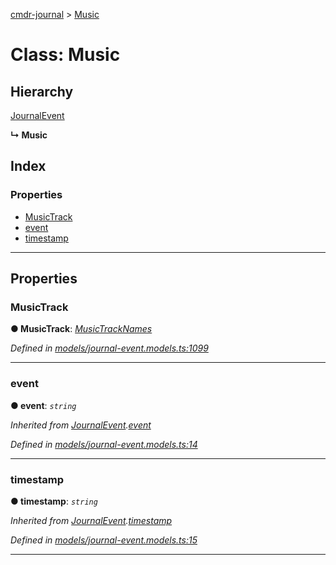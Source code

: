 [cmdr-journal](../README.md) > [Music](../classes/music.md)



# Class: Music

## Hierarchy


 [JournalEvent](journalevent.md)

**↳ Music**







## Index

### Properties

* [MusicTrack](music.md#musictrack)
* [event](music.md#event)
* [timestamp](music.md#timestamp)



---
## Properties
<a id="musictrack"></a>

###  MusicTrack

**●  MusicTrack**:  *[MusicTrackNames](../enums/musictracknames.md)* 

*Defined in [models/journal-event.models.ts:1099](https://github.com/chrisbruford/cmdr-journal/blob/0588b1f/src/models/journal-event.models.ts#L1099)*





___

<a id="event"></a>

###  event

**●  event**:  *`string`* 

*Inherited from [JournalEvent](journalevent.md).[event](journalevent.md#event)*

*Defined in [models/journal-event.models.ts:14](https://github.com/chrisbruford/cmdr-journal/blob/0588b1f/src/models/journal-event.models.ts#L14)*





___

<a id="timestamp"></a>

###  timestamp

**●  timestamp**:  *`string`* 

*Inherited from [JournalEvent](journalevent.md).[timestamp](journalevent.md#timestamp)*

*Defined in [models/journal-event.models.ts:15](https://github.com/chrisbruford/cmdr-journal/blob/0588b1f/src/models/journal-event.models.ts#L15)*





___


